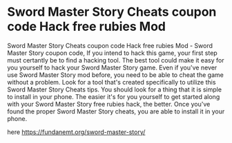 # Sword Master Story Cheats coupon code Hack free rubies Mod

Sword Master Story Cheats coupon code Hack free rubies Mod - Sword Master Story coupon code, If you intend to hack this game, your first step must certantly be to find a hacking tool. The best tool could make it easy for you yourself to hack your Sword Master Story game. Even if you've never use Sword Master Story mod before, you need to be able to cheat the game without a problem. Look for a tool that's created specifically to utilize this Sword Master Story Cheats tips. You should look for a thing that it is simple to install in your phone. The easier it's for you yourself to get started along with your Sword Master Story free rubies hack, the better. Once you've found the proper Sword Master Story cheats, you are able to install it in your phone.

here https://fundanemt.org/sword-master-story/
